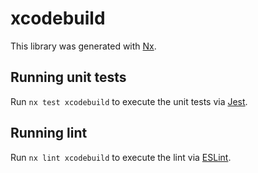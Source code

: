 # xcodebuild

This library was generated with [Nx](https://nx.dev).

## Running unit tests

Run `nx test xcodebuild` to execute the unit tests via [Jest](https://jestjs.io).

## Running lint

Run `nx lint xcodebuild` to execute the lint via [ESLint](https://eslint.org/).
